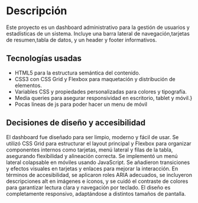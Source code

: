 

# Descripción

Este proyecto es un dashboard administrativo para la gestión de usuarios y estadísticas de un sistema. Incluye una barra lateral de navegación,tarjetas de resumen,tabla de datos, y un header y footer informativos.

## Tecnologías usadas

- HTML5 para la estructura semántica del contenido.
- CSS3 con CSS Grid y Flexbox para maquetación y distribución de elementos.
- Variables CSS y propiedades personalizadas para colores y tipografía.
- Media queries para asegurar responsividad en escritorio, tablet y móvil.}
- Pocas lineas de js para poder hacer un menu de móvil

## Decisiones de diseño y accesibilidad

El dashboard fue diseñado para ser limpio, moderno y fácil de usar. Se utilizó CSS Grid para estructurar el layout principal y Flexbox para organizar componentes internos como tarjetas, menú lateral y filas de la tabla, asegurando flexibilidad y alineación correcta. Se implementó un menú lateral colapsable en móviles usando JavaScript. Se añadieron transiciones y efectos visuales en tarjetas y enlaces para mejorar la interacción. En términos de accesibilidad, se aplicaron roles ARIA adecuados, se incluyeron descripciones alt en imágenes e íconos, y se cuidó el contraste de colores para garantizar lectura clara y navegación por teclado. El diseño es completamente responsivo, adaptándose a distintos tamaños de pantalla.
